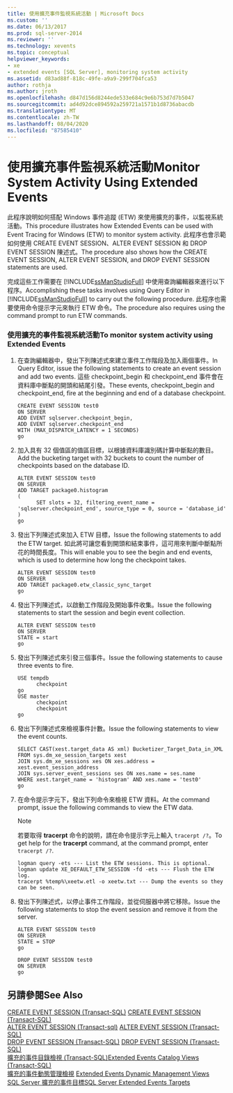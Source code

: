 ```yaml
---
title: 使用擴充事件監視系統活動 | Microsoft Docs
ms.custom: ''
ms.date: 06/13/2017
ms.prod: sql-server-2014
ms.reviewer: ''
ms.technology: xevents
ms.topic: conceptual
helpviewer_keywords:
- xe
- extended events [SQL Server], monitoring system activity
ms.assetid: d83ad88f-818c-49fe-a9a9-299f704fca53
author: rothja
ms.author: jroth
ms.openlocfilehash: d847d156d8244ede533e684c9e6b753d7d7b5047
ms.sourcegitcommit: ad4d92dce894592a259721a1571b1d8736abacdb
ms.translationtype: MT
ms.contentlocale: zh-TW
ms.lasthandoff: 08/04/2020
ms.locfileid: "87585410"
---
```

# <a name="monitor-system-activity-using-extended-events"></a><span data-ttu-id="dfc72-102">使用擴充事件監視系統活動</span><span class="sxs-lookup"><span data-stu-id="dfc72-102">Monitor System Activity Using Extended Events</span></span>
  <span data-ttu-id="dfc72-103">此程序說明如何搭配 Windows 事件追蹤 (ETW) 來使用擴充的事件，以監視系統活動。</span><span class="sxs-lookup"><span data-stu-id="dfc72-103">This procedure illustrates how Extended Events can be used with Event Tracing for Windows (ETW) to monitor system activity.</span></span> <span data-ttu-id="dfc72-104">此程序也會示範如何使用 CREATE EVENT SESSION、ALTER EVENT SESSION 和 DROP EVENT SESSION 陳述式。</span><span class="sxs-lookup"><span data-stu-id="dfc72-104">The procedure also shows how the CREATE EVENT SESSION, ALTER EVENT SESSION, and DROP EVENT SESSION statements are used.</span></span>  
  
 <span data-ttu-id="dfc72-105">完成這些工作需要在 [!INCLUDE[ssManStudioFull](../../includes/ssmanstudiofull-md.md)] 中使用查詢編輯器來進行以下程序。</span><span class="sxs-lookup"><span data-stu-id="dfc72-105">Accomplishing these tasks involves using Query Editor in [!INCLUDE[ssManStudioFull](../../includes/ssmanstudiofull-md.md)] to carry out the following procedure.</span></span> <span data-ttu-id="dfc72-106">此程序也需要使用命令提示字元來執行 ETW 命令。</span><span class="sxs-lookup"><span data-stu-id="dfc72-106">The procedure also requires using the command prompt to run ETW commands.</span></span>  
  
### <a name="to-monitor-system-activity-using-extended-events"></a><span data-ttu-id="dfc72-107">使用擴充的事件監視系統活動</span><span class="sxs-lookup"><span data-stu-id="dfc72-107">To monitor system activity using Extended Events</span></span>  
  
1.  <span data-ttu-id="dfc72-108">在查詢編輯器中，發出下列陳述式來建立事件工作階段及加入兩個事件。</span><span class="sxs-lookup"><span data-stu-id="dfc72-108">In Query Editor, issue the following statements to create an event session and add two events.</span></span> <span data-ttu-id="dfc72-109">這些 checkpoint_begin 和 checkpoint_end 事件會在資料庫中斷點的開頭和結尾引發。</span><span class="sxs-lookup"><span data-stu-id="dfc72-109">These events, checkpoint_begin and checkpoint_end, fire at the beginning and end of a database checkpoint.</span></span>  
  
    ```  
    CREATE EVENT SESSION test0  
    ON SERVER  
    ADD EVENT sqlserver.checkpoint_begin,  
    ADD EVENT sqlserver.checkpoint_end  
    WITH (MAX_DISPATCH_LATENCY = 1 SECONDS)  
    go  
    ```  
  
2.  <span data-ttu-id="dfc72-110">加入具有 32 個值區的值區目標，以根據資料庫識別碼計算中斷點的數目。</span><span class="sxs-lookup"><span data-stu-id="dfc72-110">Add the bucketing target with 32 buckets to count the number of checkpoints based on the database ID.</span></span>  
  
    ```  
    ALTER EVENT SESSION test0  
    ON SERVER  
    ADD TARGET package0.histogram  
    (  
          SET slots = 32, filtering_event_name = 'sqlserver.checkpoint_end', source_type = 0, source = 'database_id'  
    )  
    go  
    ```  
  
3.  <span data-ttu-id="dfc72-111">發出下列陳述式來加入 ETW 目標，</span><span class="sxs-lookup"><span data-stu-id="dfc72-111">Issue the following statements to add the ETW target.</span></span> <span data-ttu-id="dfc72-112">如此將可讓您看到開頭和結束事件，這可用來判斷中斷點所花的時間長度。</span><span class="sxs-lookup"><span data-stu-id="dfc72-112">This will enable you to see the begin and end events, which is used to determine how long the checkpoint takes.</span></span>  
  
    ```  
    ALTER EVENT SESSION test0  
    ON SERVER  
    ADD TARGET package0.etw_classic_sync_target  
    go  
    ```  
  
4.  <span data-ttu-id="dfc72-113">發出下列陳述式，以啟動工作階段及開始事件收集。</span><span class="sxs-lookup"><span data-stu-id="dfc72-113">Issue the following statements to start the session and begin event collection.</span></span>  
  
    ```  
    ALTER EVENT SESSION test0  
    ON SERVER  
    STATE = start  
    go  
    ```  
  
5.  <span data-ttu-id="dfc72-114">發出下列陳述式來引發三個事件。</span><span class="sxs-lookup"><span data-stu-id="dfc72-114">Issue the following statements to cause three events to fire.</span></span>  
  
    ```  
    USE tempdb  
          checkpoint  
    go  
    USE master  
          checkpoint  
          checkpoint  
    go  
    ```  
  
6.  <span data-ttu-id="dfc72-115">發出下列陳述式來檢視事件計數。</span><span class="sxs-lookup"><span data-stu-id="dfc72-115">Issue the following statements to view the event counts.</span></span>  
  
    ```  
    SELECT CAST(xest.target_data AS xml) Bucketizer_Target_Data_in_XML  
    FROM sys.dm_xe_session_targets xest  
    JOIN sys.dm_xe_sessions xes ON xes.address = xest.event_session_address  
    JOIN sys.server_event_sessions ses ON xes.name = ses.name  
    WHERE xest.target_name = 'histogram' AND xes.name = 'test0'  
    go  
    ```  
  
7.  <span data-ttu-id="dfc72-116">在命令提示字元下，發出下列命令來檢視 ETW 資料。</span><span class="sxs-lookup"><span data-stu-id="dfc72-116">At the command prompt, issue the following commands to view the ETW data.</span></span>  
  
    > [!NOTE]  
    >  <span data-ttu-id="dfc72-117">若要取得 **tracerpt** 命令的說明，請在命令提示字元上輸入 `tracerpt /?`。</span><span class="sxs-lookup"><span data-stu-id="dfc72-117">To get help for the **tracerpt** command, at the command prompt, enter `tracerpt /?`.</span></span>  
  
    ```  
    logman query -ets --- List the ETW sessions. This is optional.  
    logman update XE_DEFAULT_ETW_SESSION -fd -ets --- Flush the ETW log.  
    tracerpt %temp%\xeetw.etl -o xeetw.txt --- Dump the events so they can be seen.  
    ```  
  
8.  <span data-ttu-id="dfc72-118">發出下列陳述式，以停止事件工作階段，並從伺服器中將它移除。</span><span class="sxs-lookup"><span data-stu-id="dfc72-118">Issue the following statements to stop the event session and remove it from the server.</span></span>  
  
    ```  
    ALTER EVENT SESSION test0  
    ON SERVER  
    STATE = STOP  
    go  
  
    DROP EVENT SESSION test0  
    ON SERVER  
    go  
    ```  
  
## <a name="see-also"></a><span data-ttu-id="dfc72-119">另請參閱</span><span class="sxs-lookup"><span data-stu-id="dfc72-119">See Also</span></span>  
 <span data-ttu-id="dfc72-120">[CREATE EVENT SESSION &#40;Transact-SQL&#41;](/sql/t-sql/statements/create-event-session-transact-sql) </span><span class="sxs-lookup"><span data-stu-id="dfc72-120">[CREATE EVENT SESSION &#40;Transact-SQL&#41;](/sql/t-sql/statements/create-event-session-transact-sql) </span></span>  
 <span data-ttu-id="dfc72-121">[ALTER EVENT SESSION &#40;Transact-sql&#41;](/sql/t-sql/statements/alter-event-session-transact-sql) </span><span class="sxs-lookup"><span data-stu-id="dfc72-121">[ALTER EVENT SESSION &#40;Transact-SQL&#41;](/sql/t-sql/statements/alter-event-session-transact-sql) </span></span>  
 <span data-ttu-id="dfc72-122">[DROP EVENT SESSION &#40;Transact-SQL&#41;](/sql/t-sql/statements/drop-event-session-transact-sql) </span><span class="sxs-lookup"><span data-stu-id="dfc72-122">[DROP EVENT SESSION &#40;Transact-SQL&#41;](/sql/t-sql/statements/drop-event-session-transact-sql) </span></span>  
 [<span data-ttu-id="dfc72-123">擴充的事件目錄檢視 &#40;Transact-SQL&#41;</span><span class="sxs-lookup"><span data-stu-id="dfc72-123">Extended Events Catalog Views &#40;Transact-SQL&#41;</span></span>](/sql/relational-databases/system-catalog-views/extended-events-catalog-views-transact-sql)  
 <span data-ttu-id="dfc72-124">[擴充的事件動態管理檢視](../views/views.md) </span><span class="sxs-lookup"><span data-stu-id="dfc72-124">[Extended Events Dynamic Management Views](../views/views.md) </span></span>  
 [<span data-ttu-id="dfc72-125">SQL Server 擴充的事件目標</span><span class="sxs-lookup"><span data-stu-id="dfc72-125">SQL Server Extended Events Targets</span></span>](../../database-engine/sql-server-extended-events-targets.md)  
  
  
